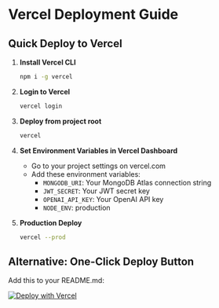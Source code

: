 # Vercel Deployment Guide

## Quick Deploy to Vercel

1. **Install Vercel CLI**
   ```bash
   npm i -g vercel
   ```

2. **Login to Vercel**
   ```bash
   vercel login
   ```

3. **Deploy from project root**
   ```bash
   vercel
   ```

4. **Set Environment Variables in Vercel Dashboard**
   - Go to your project settings on vercel.com
   - Add these environment variables:
     - `MONGODB_URI`: Your MongoDB Atlas connection string
     - `JWT_SECRET`: Your JWT secret key
     - `OPENAI_API_KEY`: Your OpenAI API key
     - `NODE_ENV`: production

5. **Production Deploy**
   ```bash
   vercel --prod
   ```

## Alternative: One-Click Deploy Button
Add this to your README.md:

[![Deploy with Vercel](https://vercel.com/button)](https://vercel.com/new/clone?repository-url=https://github.com/Shine-5705/LeadGen-Pro---AI-Powered-B2B-Lead-Generation-Platform)